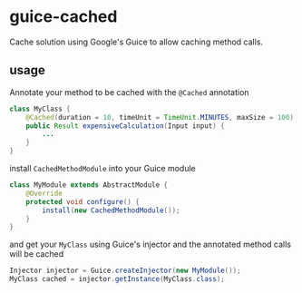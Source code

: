 # guice-cached
Cache solution using Google's Guice to allow caching method calls.

## usage
Annotate your method to be cached with the `@Cached` annotation
```java
class MyClass {
    @Cached(duration = 10, timeUnit = TimeUnit.MINUTES, maxSize = 100)
    public Result expensiveCalculation(Input input) {
        ...
    }
}
```
install `CachedMethodModule` into your Guice module
```java
class MyModule extends AbstractModule {
    @Override
    protected void configure() {
        install(new CachedMethodModule());
    }
}
```
and get your `MyClass` using Guice's injector and the annotated method calls will be cached
```java
Injector injector = Guice.createInjector(new MyModule());
MyClass cached = injector.getInstance(MyClass.class);
``` 